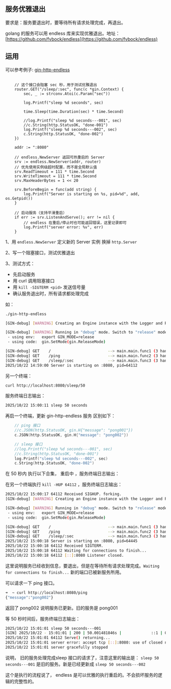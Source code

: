 
## 服务优雅退出

要求是：服务要退出时，要等待所有请求处理完成，再退出。

golang 的服务可以用 endless 库来实现优雅退出。地址：[https://github.com/fvbock/endless](https://github.com/fvbock/endless)

## 运用

可以参考例子: [gin-http-endless](./gin-http-endless/main.go)

```golang 

    // 这个接口会阻塞 sec 秒，用于测试优雅退出
	router.GET("/sleep/:sec", func(c *gin.Context) {
		sec, _ := strconv.Atoi(c.Param("sec"))

		log.Printf("sleep %d seconds", sec)

		time.Sleep(time.Duration(sec) * time.Second)

		//log.Printf("sleep %d seconds---001", sec)
		//c.String(http.StatusOK, "done-001")
		log.Printf("sleep %d seconds---002", sec)
		c.String(http.StatusOK, "done-002")
	})

    addr := ":8080"

	// endless.NewServer 返回可热重启的 Server
	srv := endless.NewServer(addr, router)
	// 优先使用实例级超时配置，而不是全局默认值
	srv.ReadTimeout = 111 * time.Second
	srv.WriteTimeout = 111 * time.Second
	srv.MaxHeaderBytes = 1 << 20

	srv.BeforeBegin = func(add string) {
		log.Printf("Server is starting on %s, pid=%d", add, os.Getpid())
	}

	// 启动服务（支持平滑重启）
	if err := srv.ListenAndServe(); err != nil {
		// endless 在重启/停止时也可能返回错误，这里记录即可
		log.Printf("server error: %v", err)
	}

```

1、用 `endless.NewServer` 定义新的 Server 实例 换掉 `http.Server`

2、写一个阻塞接口，测试优雅退出

3、测试方式：

- 先启动服务
- 用 curl 调用阻塞接口
- 用 `kill -SIGTERM <pid>` 发送信号量
- 确认服务退出时，所有请求都处理完成

如： 

```sh 
./gin-http-endless

[GIN-debug] [WARNING] Creating an Engine instance with the Logger and Recovery middleware already attached.

[GIN-debug] [WARNING] Running in "debug" mode. Switch to "release" mode in production.
 - using env:	export GIN_MODE=release
 - using code:	gin.SetMode(gin.ReleaseMode)

[GIN-debug] GET    /                         --> main.main.func1 (3 handlers)
[GIN-debug] GET    /ping                     --> main.main.func2 (3 handlers)
[GIN-debug] GET    /sleep/:sec               --> main.main.func3 (3 handlers)
2025/10/22 14:59:00 Server is starting on :8080, pid=64112
```
另一个终端：

```sh
curl http://localhost:8080/sleep/50
```

服务终端日志输出：

```sh 
2025/10/22 15:00:11 sleep 50 seconds
```
再启一个终端，更新 gin-http-endless 服务
区别如下： 

```go
	// ping 接口
	//c.JSON(http.StatusOK, gin.H{"message": "pong001"})
	c.JSON(http.StatusOK, gin.H{"message": "pong002"})

	// sleep 接口
	//log.Printf("sleep %d seconds---001", sec)
	//c.String(http.StatusOK, "done-001")
	log.Printf("sleep %d seconds---002", sec)
	c.String(http.StatusOK, "done-002")

```

在 50 秒内 执行以下合集， 重启中 ，服务终端日志输出：

在另一个终端执行 `kill -HUP 64112` ，服务终端日志输出：
```sh 
2025/10/22 15:00:17 64112 Received SIGHUP. forking.
[GIN-debug] [WARNING] Creating an Engine instance with the Logger and Recovery middleware already attached.

[GIN-debug] [WARNING] Running in "debug" mode. Switch to "release" mode in production.
 - using env:	export GIN_MODE=release
 - using code:	gin.SetMode(gin.ReleaseMode)

[GIN-debug] GET    /                         --> main.main.func1 (3 handlers)
[GIN-debug] GET    /ping                     --> main.main.func2 (3 handlers)
[GIN-debug] GET    /sleep/:sec               --> main.main.func3 (3 handlers)
2025/10/22 15:00:18 Server is starting on :8080, pid=64445
2025/10/22 15:00:18 64112 Received SIGTERM.
2025/10/22 15:00:18 64112 Waiting for connections to finish...
2025/10/22 15:00:18 64112 [::]:8080 Listener closed.

```
这里说明服务已经收到信息，要退出，但是在等待所有请求处理完成。`Waiting for connections to finish...`
新的端口已被新服务所用。 

可以请求一下 ping 接口。

```sh 
➜  ~ curl http://localhost:8080/ping
{"message":"pong002"}
```
返回了 pong002 说明服务已更新。旧的服务是 pong001

等 50 秒时间后，服务终端日志输出：

```sh 
2025/10/22 15:01:01 sleep 50 seconds---001
[GIN] 2025/10/22 - 15:01:01 | 200 | 50.001481846s |             ::1 | GET      "/sleep/50"
2025/10/22 15:01:01 64112 Serve() returning...
2025/10/22 15:01:01 server error: accept tcp [::]:8080: use of closed network connection
2025/10/22 15:01:01 server gracefully stopped

```

说明， 旧的服务处理完成sleep 接口的请求了，注意这里的输出是： `sleep 50 seconds---001` 是旧的服务。新是已经更新成 `sleep 50 seconds---002`

这个是执行的流程说了， endless 是可以优雅的执行重启的。不会损坏服务的逻辑的完整性的。 




